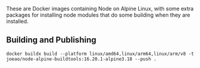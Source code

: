 These are Docker images containing Node on Alpine Linux, with some extra packages for installing node modules
that do some building when they are installed.

## Building and Publishing

    docker buildx build --platform linux/amd64,linux/arm64,linux/arm/v8 -t joeao/node-alpine-buildtools:16.20.1-alpine3.18 --push .
